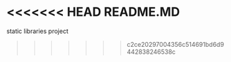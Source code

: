 <<<<<<< HEAD
README.MD
=======
static libraries project
>>>>>>> c2ce20297004356c514691bd6d9442838246538c
